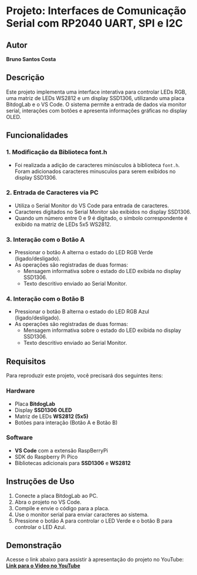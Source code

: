 # Projeto: Interfaces de Comunicação Serial com RP2040 UART, SPI e I2C

## Autor
**Bruno Santos Costa**

## Descrição
Este projeto implementa uma interface interativa para controlar LEDs RGB, uma matriz de LEDs WS2812 e um display SSD1306, utilizando uma placa BitdogLab e o VS Code. O sistema permite a entrada de dados via monitor serial, interações com botões e apresenta informações gráficas no display OLED.

## Funcionalidades

### 1. Modificação da Biblioteca font.h
- Foi realizada a adição de caracteres minúsculos à biblioteca `font.h`. Foram adicionados caracteres minusculos para serem exibidos no display SSD1306.

### 2. Entrada de Caracteres via PC
- Utiliza o Serial Monitor do VS Code para entrada de caracteres.
- Caracteres digitados no Serial Monitor são exibidos no display SSD1306.
- Quando um número entre 0 e 9 é digitado, o símbolo correspondente é exibido na matriz de LEDs 5x5 WS2812.

### 3. Interação com o Botão A
- Pressionar o botão A alterna o estado do LED RGB Verde (ligado/desligado).
- As operações são registradas de duas formas:
  - Mensagem informativa sobre o estado do LED exibida no display SSD1306.
  - Texto descritivo enviado ao Serial Monitor.

### 4. Interação com o Botão B
- Pressionar o botão B alterna o estado do LED RGB Azul (ligado/desligado).
- As operações são registradas de duas formas:
  - Mensagem informativa sobre o estado do LED exibida no display SSD1306.
  - Texto descritivo enviado ao Serial Monitor.

## Requisitos
Para reproduzir este projeto, você precisará dos seguintes itens:

### Hardware
- Placa **BitdogLab**
- Display **SSD1306 OLED**
- Matriz de LEDs **WS2812 (5x5)**
- Botões para interação (Botão A e Botão B)

### Software
- **VS Code** com a extensão RaspBerryPi
- SDK do Raspberry Pi Pico
- Bibliotecas adicionais para **SSD1306** e **WS2812**

## Instruções de Uso
1. Conecte a placa BitdogLab ao PC.
2. Abra o projeto no VS Code.
3. Compile e envie o código para a placa.
4. Use o monitor serial para enviar caracteres ao sistema.
5. Pressione o botão A para controlar o LED Verde e o botão B para controlar o LED Azul.

## Demonstração
Acesse o link abaixo para assistir à apresentação do projeto no YouTube:
[**Link para o Vídeo no YouTube**](https://youtube.com)

